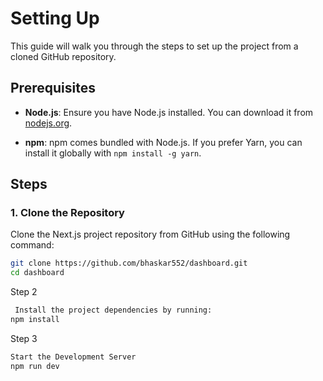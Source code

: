 # Setting Up 

This guide will walk you through the steps to set up the  project from a cloned GitHub repository.

## Prerequisites

- **Node.js**: Ensure you have Node.js installed. You can download it from [nodejs.org](https://nodejs.org/).

- **npm**: npm comes bundled with Node.js. If you prefer Yarn, you can install it globally with `npm install -g yarn`.

## Steps

### 1. Clone the Repository

Clone the Next.js project repository from GitHub using the following command:

```bash
git clone https://github.com/bhaskar552/dashboard.git
cd dashboard
```
Step 2
```bash
 Install the project dependencies by running:
npm install
```
Step 3
```bash
Start the Development Server
npm run dev
```
